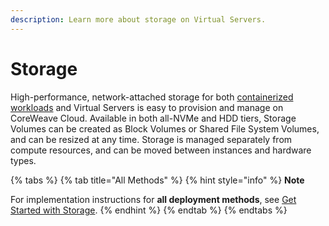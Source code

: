 ```yaml
---
description: Learn more about storage on Virtual Servers.
---
```


# Storage

High-performance, network-attached storage for both [containerized workloads](https://docs.coreweave.com/coreweave-kubernetes/getting-started) and Virtual Servers is easy to provision and manage on CoreWeave Cloud. Available in both all-NVMe and HDD tiers, Storage Volumes can be created as Block Volumes or Shared File System Volumes, and can be resized at any time. Storage is managed separately from compute resources, and can be moved between instances and hardware types.

{% tabs %}
{% tab title="All Methods" %}
{% hint style="info" %}
**Note**

For implementation instructions for **all deployment methods**, see [Get Started with Storage](../../storage/storage/).
{% endhint %}
{% endtab %}
{% endtabs %}
